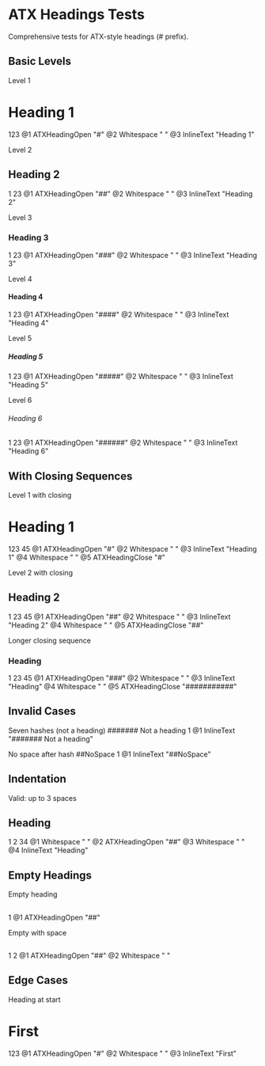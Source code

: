 # ATX Headings Tests

Comprehensive tests for ATX-style headings (# prefix).

## Basic Levels

Level 1
# Heading 1
123
@1 ATXHeadingOpen "#"
@2 Whitespace " "
@3 InlineText "Heading 1"

Level 2
## Heading 2
1 23
@1 ATXHeadingOpen "##"
@2 Whitespace " "
@3 InlineText "Heading 2"

Level 3
### Heading 3
1  23
@1 ATXHeadingOpen "###"
@2 Whitespace " "
@3 InlineText "Heading 3"

Level 4
#### Heading 4
1   23
@1 ATXHeadingOpen "####"
@2 Whitespace " "
@3 InlineText "Heading 4"

Level 5
##### Heading 5
1    23
@1 ATXHeadingOpen "#####"
@2 Whitespace " "
@3 InlineText "Heading 5"

Level 6
###### Heading 6
1     23
@1 ATXHeadingOpen "######"
@2 Whitespace " "
@3 InlineText "Heading 6"

## With Closing Sequences

Level 1 with closing
# Heading 1 #
123        45
@1 ATXHeadingOpen "#"
@2 Whitespace " "
@3 InlineText "Heading 1"
@4 Whitespace " "
@5 ATXHeadingClose "#"

Level 2 with closing
## Heading 2 ##
1 23        45
@1 ATXHeadingOpen "##"
@2 Whitespace " "
@3 InlineText "Heading 2"
@4 Whitespace " "
@5 ATXHeadingClose "##"

Longer closing sequence
### Heading ###########
1  23      45
@1 ATXHeadingOpen "###"
@2 Whitespace " "
@3 InlineText "Heading"
@4 Whitespace " "
@5 ATXHeadingClose "###########"

## Invalid Cases

Seven hashes (not a heading)
####### Not a heading
1
@1 InlineText "####### Not a heading"

No space after hash
##NoSpace
1
@1 InlineText "##NoSpace"

## Indentation

Valid: up to 3 spaces
   ## Heading
1  2 34
@1 Whitespace "   "
@2 ATXHeadingOpen "##"
@3 Whitespace " "
@4 InlineText "Heading"

## Empty Headings

Empty heading
##
1
@1 ATXHeadingOpen "##"

Empty with space
## 
1 2
@1 ATXHeadingOpen "##"
@2 Whitespace " "

## Edge Cases

Heading at start
# First
123
@1 ATXHeadingOpen "#"
@2 Whitespace " "
@3 InlineText "First"

